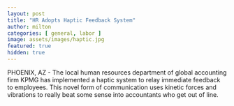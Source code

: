 ```yaml
---
layout: post
title: "HR Adopts Haptic Feedback System"
author: milton
categories: [ general, labor ]
image: assets/images/haptic.jpg
featured: true
hidden: true
---
```


PHOENIX, AZ - The local human resources department of global accounting firm KPMG has implemented a haptic system to relay immediate feedback to employees. This novel form of communication uses kinetic forces and vibrations to really beat some sense into accountants who get out of line.